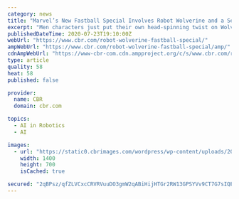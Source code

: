 ```yaml
---
category: news
title: "Marvel’s New Fastball Special Involves Robot Wolverine and a Severed Head"
excerpt: "Men characters just put their own head-spinning twist on Wolverine and Colossus' tag-team move in the Iron Man 2020 event."
publishedDateTime: 2020-07-23T19:10:00Z
webUrl: "https://www.cbr.com/robot-wolverine-fastball-special/"
ampWebUrl: "https://www.cbr.com/robot-wolverine-fastball-special/amp/"
cdnAmpWebUrl: "https://www-cbr-com.cdn.ampproject.org/c/s/www.cbr.com/robot-wolverine-fastball-special/amp/"
type: article
quality: 58
heat: 58
published: false

provider:
  name: CBR
  domain: cbr.com

topics:
  - AI in Robotics
  - AI

images:
  - url: "https://static0.cbrimages.com/wordpress/wp-content/uploads/2020/07/wolverine-fastball.jpg"
    width: 1400
    height: 700
    isCached: true

secured: "2qBPsz/qfZLVCxcCRVRVuuDO3gmW2qABiHijHTGr2RW13GPSYVv9CT7G7sIQEIWC5jWCkt7/jHfr2eek2qpJmYAD7V7s6b14zwikCxfmsaEKwZzrcIaTN3QgMsf+XrmQjJcUAjYDpm8OMbOOMTTyAEZ3eNdJ4yyV4h8wVvj/BsN2Jc1KsDxNoGNGOFQQdfGT0YmT7jwvxn4Hd/jgk57vfjO6T/wdGqJdO38/Uf9oXzabdNsCy6iFbOpICRkUzpg3zp6EI551bPq3sLFJVg7ATarwTJyvu2+2TsC23PDxwRcjmThWw2HMcFK3JB16BNpGEJ5J9kvq8hVyeuj15OfMAg==;eeC8B9gLeBXMweV4apbUAw=="
---
```


